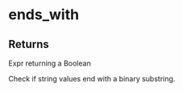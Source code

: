 # ends_with

## Returns

Expr returning a Boolean

Check if string values end with a binary substring.